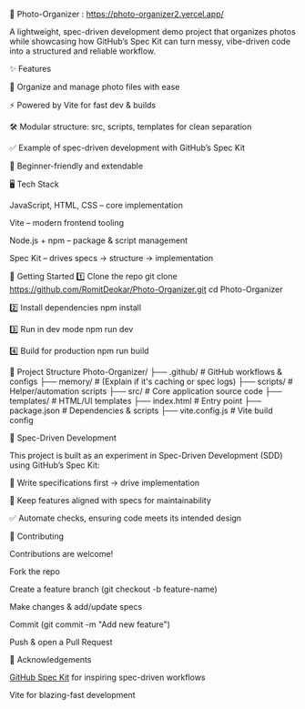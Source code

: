 📸 Photo-Organizer : https://photo-organizer2.vercel.app/

A lightweight, spec-driven development demo project that organizes photos while showcasing how GitHub’s Spec Kit can turn messy, vibe-driven code into a structured and reliable workflow.

✨ Features

📂 Organize and manage photo files with ease

⚡ Powered by Vite for fast dev & builds

🛠 Modular structure: src, scripts, templates for clean separation

✅ Example of spec-driven development with GitHub’s Spec Kit

🌱 Beginner-friendly and extendable

🖥️ Tech Stack

JavaScript, HTML, CSS – core implementation

Vite – modern frontend tooling

Node.js + npm – package & script management

Spec Kit – drives specs → structure → implementation

🚀 Getting Started
1️⃣ Clone the repo
git clone https://github.com/RomitDeokar/Photo-Organizer.git
cd Photo-Organizer

2️⃣ Install dependencies
npm install

3️⃣ Run in dev mode
npm run dev

4️⃣ Build for production
npm run build

📂 Project Structure
Photo-Organizer/
├── .github/        # GitHub workflows & configs
├── memory/         # (Explain if it's caching or spec logs)
├── scripts/        # Helper/automation scripts
├── src/            # Core application source code
├── templates/      # HTML/UI templates
├── index.html      # Entry point
├── package.json    # Dependencies & scripts
├── vite.config.js  # Vite build config

🧭 Spec-Driven Development

This project is built as an experiment in Spec-Driven Development (SDD) using GitHub’s Spec Kit:

📑 Write specifications first → drive implementation

🔄 Keep features aligned with specs for maintainability

✅ Automate checks, ensuring code meets its intended design

🤝 Contributing

Contributions are welcome!

Fork the repo

Create a feature branch (git checkout -b feature-name)

Make changes & add/update specs

Commit (git commit -m "Add new feature")

Push & open a Pull Request

🌟 Acknowledgements

[GitHub Spec Kit](https://github.com/github/spec-kit)
 for inspiring spec-driven workflows

Vite
 for blazing-fast development
